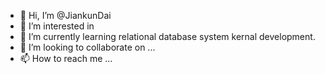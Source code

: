 - 👋 Hi, I’m @JiankunDai
- 👀 I’m interested in 
- 🌱 I’m currently learning relational database system kernal development.
- 💞️ I’m looking to collaborate on ...
- 📫 How to reach me ...

<!---
JiankunDai/JiankunDai is a ✨ special ✨ repository because its `README.md` (this file) appears on your GitHub profile.
You can click the Preview link to take a look at your changes.
--->
